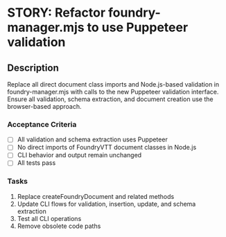 # STORY: Refactor foundry-manager.mjs to use Puppeteer validation
## Description
Replace all direct document class imports and Node.js-based validation in foundry-manager.mjs with calls to the new Puppeteer validation interface. Ensure all validation, schema extraction, and document creation use the browser-based approach.

### Acceptance Criteria
- [ ] All validation and schema extraction uses Puppeteer
- [ ] No direct imports of FoundryVTT document classes in Node.js
- [ ] CLI behavior and output remain unchanged
- [ ] All tests pass

### Tasks
1. Replace createFoundryDocument and related methods
2. Update CLI flows for validation, insertion, update, and schema extraction
3. Test all CLI operations
4. Remove obsolete code paths
